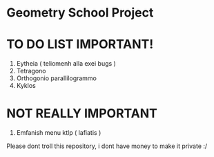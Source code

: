 Geometry School Project
======================

TO DO LIST IMPORTANT!
====================
1) Eytheia ( teliomenh alla exei bugs )
2) Tetragono
3) Orthogonio parallilogrammo
4) Kyklos

NOT REALLY IMPORTANT
====================
1) Emfanish menu ktlp ( lafiatis )


Please dont troll this repository, i dont have money to make it private :/
